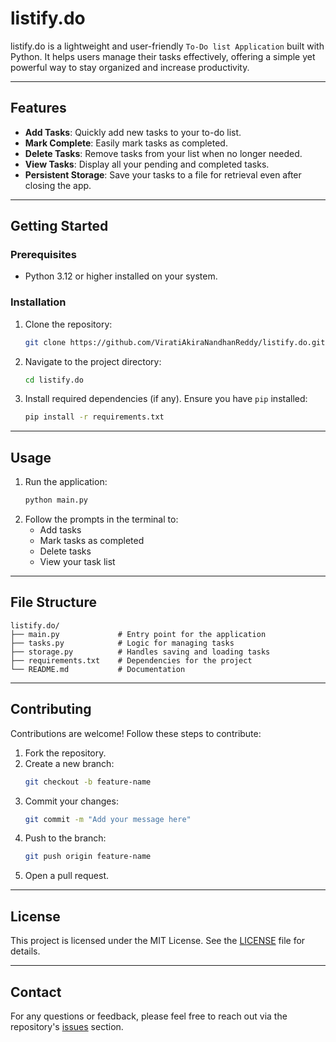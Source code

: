 # listify.do

listify.do is a lightweight and user-friendly `To-Do list Application` built with Python. It helps users manage their tasks effectively, offering a simple yet powerful way to stay organized and increase productivity.

---

## Features
- **Add Tasks**: Quickly add new tasks to your to-do list.
- **Mark Complete**: Easily mark tasks as completed.
- **Delete Tasks**: Remove tasks from your list when no longer needed.
- **View Tasks**: Display all your pending and completed tasks.
- **Persistent Storage**: Save your tasks to a file for retrieval even after closing the app.

---

## Getting Started

### Prerequisites
- Python 3.12 or higher installed on your system.

### Installation
1. Clone the repository:
   ```bash
   git clone https://github.com/ViratiAkiraNandhanReddy/listify.do.git
   ```
2. Navigate to the project directory:
   ```bash
   cd listify.do
   ```
3. Install required dependencies (if any). Ensure you have `pip` installed:
   ```bash
   pip install -r requirements.txt
   ```

---

## Usage

1. Run the application:
   ```bash
   python main.py
   ```
2. Follow the prompts in the terminal to:
   - Add tasks
   - Mark tasks as completed
   - Delete tasks
   - View your task list

---

## File Structure
```
listify.do/
├── main.py             # Entry point for the application
├── tasks.py            # Logic for managing tasks
├── storage.py          # Handles saving and loading tasks
├── requirements.txt    # Dependencies for the project
└── README.md           # Documentation
```

---

## Contributing
Contributions are welcome! Follow these steps to contribute:
1. Fork the repository.
2. Create a new branch:
   ```bash
   git checkout -b feature-name
   ```
3. Commit your changes:
   ```bash
   git commit -m "Add your message here"
   ```
4. Push to the branch:
   ```bash
   git push origin feature-name
   ```
5. Open a pull request.

---

## License
This project is licensed under the MIT License. See the [LICENSE](LICENSE) file for details.

---

## Contact
For any questions or feedback, please feel free to reach out via the repository's [issues](https://github.com/ViratiAkiraNandhanReddy/listify.do/issues) section.
